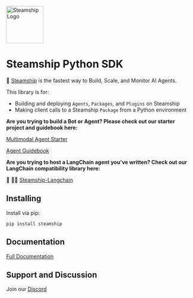 <img src="https://python-sdk.docs.steamship.com/_static/Steamship-symbol-light.png" alt="Steamship Logo" width="100"/>

# Steamship Python SDK

🚢 [Steamship](https://steamship.com) is the fastest way to Build, Scale, and Monitor AI Agents.

This library is for:
- Building and deploying `Agents`, `Packages`, and `Plugins` on Steamship
- Making client calls to a Steamship `Package` from a Python environment

**Are you trying to build a Bot or Agent? Please check out our starter project and guidebook here:**

[Multimodal Agent Starter](https://github.com/steamship-core/multimodal-agent-starter)

[Agent Guidebook](https://www.steamship.com/learn/agent-guidebook)

**Are you trying to host a LangChain agent you've written?  Check out our LangChain compatibility library here:**

🚢 🦜️🔗 [Steamship-Langchain](https://github.com/steamship-core/steamship-langchain)

## Installing

Install via pip:

```
pip install steamship
```

## Documentation

[Full Documentation](https://docs.steamship.com/)

## Support and Discussion

Join our [Discord](https://steamship.com/discord)
